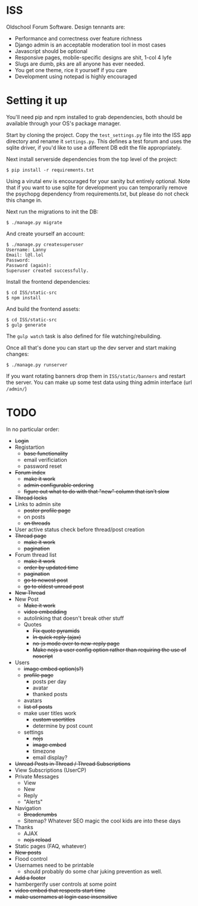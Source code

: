 # ISS
Oldschool Forum Software. Design tennants are:

- Performance and correctness over feature richness
- Django admin is an acceptable moderation tool in most cases
- Javascript should be optional
- Responsive pages, mobile-specific designs are shit, 1-col 4 lyfe
- Slugs are dumb, pks are all anyone has ever needed.
- You get one theme, rice it yourself if you care
- Development using notepad is highly encouraged

# Setting it up

You'll need pip and npm installed to grab dependencies, both should be available
through your OS's package manager.

Start by cloning the project. Copy the `test_settings.py` file into the ISS app
directory and rename it `settings.py`. This defines a test forum and uses the
sqlite driver, if you'd like to use a different DB edit the file appropriately.

Next install serverside dependencies from the top level of the project:

```
$ pip install -r requirements.txt
```

Using a virutal env is encouraged for your sanity but entirely optional.  Note
that if you want to use sqlite for development you can temporarily remove the
psychopg dependency from requirements.txt, but please do not check this change
in.

Next run the migrations to init the DB:

```
$ ./manage.py migrate
```

And create yourself an account:

```
$ ./manage.py createsuperuser
Username: Lanny
Email: l@l.lol
Password: 
Password (again): 
Superuser created successfully.
```

Install the frontend dependencies:

```
$ cd ISS/static-src
$ npm install
```

And build the frontend assets:

```
$ cd ISS/static-src
$ gulp generate
```

The `gulp watch` task is also defined for file watching/rebuilding.

Once all that's done you can start up the dev server and start making changes:

```
$ ./manage.py runserver
```

If you want rotating banners drop them in `ISS/static/banners` and restart the 
server. You can make up some test data using thing admin interface (url
`/admin/`)

# TODO
In no particular order:

- ~~Login~~
- Registartion
  - ~~base functionality~~
  - email verificiation
  - password reset
- ~~Forum index~~
    - ~~make it work~~
    - ~~admin configurable ordering~~
    - ~~figure out what to do with that "new" column that isn't slow~~
- ~~Thread locks~~
- Links to admin site
  - ~~poster profile page~~
  - on posts
  - ~~on threads~~
- User active status check before thread/post creation
- ~~Thread page~~
    - ~~make it work~~
    - ~~pagination~~
- Forum thread list
    - ~~make it work~~
    - ~~order by updated time~~
    - ~~pagination~~
    - ~~go to newest post~~
    - ~~go to oldest unread post~~
- ~~New Thread~~
- New Post
    - ~~Make it work~~
    - ~~video embedding~~
    - autolinking that doesn't break other stuff
    - Quotes
        - ~~Fix quote pyramids~~
        - ~~In quick reply (ajax)~~
        - ~~no-js mode over to new-reply page~~
        - ~~Make nojs a user config option rather than requiring the use of noscript~~
- Users
    - ~~image embed option(s?)~~
    - ~~profile page~~
      - posts per day
      - avatar
      - thanked posts
    - avatars
    - ~~list of posts~~
    - make user titles work
      - ~~custom usertitles~~
      - determine by post count
    - settings
      - ~~nojs~~
      - ~~image embed~~
      - timezone
      - email display?
- ~~Unread Posts in Thread / Thread Subscriptions~~
- View Subscriptions (UserCP) 
- Private Messages
    - View
    - New
    - Reply
    - "Alerts"
- Navigation
    - ~~Breadcrumbs~~
    - Sitemap? Whatever SEO magic the cool kids are into these days
- Thanks
    - AJAX
    - ~~nojs reload~~
- Static pages (FAQ, whatever)
- ~~New posts~~
- Flood control
- Usernames need to be printable
    - should probably do some char juking prevention as well.
- ~~Add a footer~~
- hambergerify user controls at some point
- ~~video embed that respects start time~~
- ~~make usernames at login case insensitive~~
